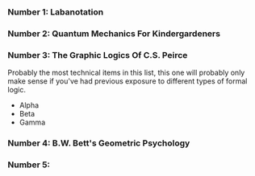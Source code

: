 <!-- 
.. title: N Interesting Diagramic Reasoning Systems
.. slug: n-interesting-diagramic-reasoning-systems
.. date: 2016-07-16 14:45:00 UTC-04:00
.. tags: draft
.. category: 
.. link: 
.. description: 
.. type: text
-->

### Number 1: Labanotation

### Number 2: Quantum Mechanics For Kindergardeners 

### Number 3: The Graphic Logics Of C.S. Peirce

Probably the most technical items in this list, this one will probably only make sense if you've had previous exposure to different types of formal logic.

- Alpha
- Beta
- Gamma


### Number 4: B.W. Bett's Geometric Psychology

### Number 5: 

